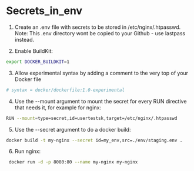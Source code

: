# Secrets_in_env


1. Create an .env file with secrets to be stored in /etc/nginx/.htpasswd. Note: This .env directory wont be copied to your Github - use lastpass instead.

2. Enable BuildKit:

```bash
export DOCKER_BUILDKIT=1

```
3. Allow experimental syntax by adding a comment to the very top of your Docker file

```bash
# syntax = docker/dockerfile:1.0-experimental
```

4.  Use the --mount argument to mount the secret for every RUN directive that needs it, for example for nginx:
```bash
RUN --mount=type=secret,id=usertestsk,target=/etc/nginx/.htpasswd
```

5. Use the --secret argument to do a docker build:


```bash
docker build -t my-nginx --secret id=my_env,src=./env/staging.env .
```

6. Run nginx:

```bash
 docker run -d -p 8080:80 --name my-nginx my-nginx
```



